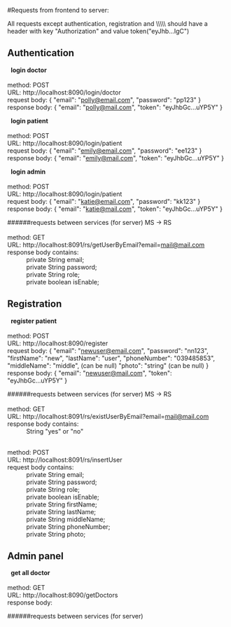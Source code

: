 #Requests from frontend to server:

All requests except authentication, registration and \\\\\\\\\\ should have a header with key "Authorization" and value token("eyJhb...IgC")

## Authentication

&nbsp; **login doctor**
<br/>
<br/> method: POST
<br/> URL: http://localhost:8090/login/doctor
<br/> request body:
{
"email": "polly@email.com",
"password": "pp123"
}
<br/> response body:
{
"email": "polly@mail.com",
"token": "eyJhbGc...uYP5Y"
}

&nbsp; **login patient**
<br/>
<br/> method: POST
<br/> URL: http://localhost:8090/login/patient
<br/> request body:
{
"email": "emily@email.com",
"password": "ee123"
}
<br/> response body:
{
"email": "emily@mail.com",
"token": "eyJhbGc...uYP5Y"
}

&nbsp; **login admin**
<br/>
<br/> method: POST
<br/> URL: http://localhost:8090/login/patient
<br/> request body:
{
"email": "katie@email.com",
"password": "kk123"
}
<br/> response body:
{
"email": "katie@mail.com",
"token": "eyJhbGc...uYP5Y"
}

######requests between services (for server)
MS -> RS
<br/>
<br/> method: GET
<br/> URL: http://localhost:8091/rs/getUserByEmail?email=mail@mail.com
<br/> response body contains:
<br/> &nbsp; &nbsp;&nbsp;&nbsp;&nbsp;&nbsp;&nbsp;&nbsp;&nbsp; private String email;
<br/> &nbsp; &nbsp;&nbsp;&nbsp;&nbsp;&nbsp;&nbsp;&nbsp;&nbsp; private String password;
<br/> &nbsp; &nbsp;&nbsp;&nbsp;&nbsp;&nbsp;&nbsp;&nbsp;&nbsp; private String role;
<br/> &nbsp; &nbsp;&nbsp;&nbsp;&nbsp;&nbsp;&nbsp;&nbsp;&nbsp; private boolean isEnable;


## Registration

&nbsp; **register patient**
<br/>
<br/> method: POST
<br/> URL: http://localhost:8090/register
<br/> request body:
{
"email": "newuser@email.com",
"password": "nn123",
"firstName": "new",
"lastName": "user",
"phoneNumber": "039485853",
"middleName": "middle", (can be null)
"photo": "string"  (can be null)
}
<br/> response body:
{
"email": "newuser@mail.com",
"token": "eyJhbGc...uYP5Y"
} 

######requests between services (for server)
MS -> RS
<br/>
<br/> method: GET
<br/> URL: http://localhost:8091/rs/existUserByEmail?email=mail@mail.com
<br/> response body contains:
<br/> &nbsp;&nbsp;&nbsp;&nbsp;&nbsp;&nbsp;&nbsp;&nbsp;&nbsp;&nbsp; String "yes" or "no"

<br/> method: POST
<br/> URL: http://localhost:8091/rs/insertUser
<br/> request body contains:
<br/> &nbsp; &nbsp;&nbsp;&nbsp;&nbsp;&nbsp;&nbsp;&nbsp;&nbsp; private String email;
<br/> &nbsp; &nbsp;&nbsp;&nbsp;&nbsp;&nbsp;&nbsp;&nbsp;&nbsp;  private String password;
<br/> &nbsp; &nbsp;&nbsp;&nbsp;&nbsp;&nbsp;&nbsp;&nbsp;&nbsp;  private String role;
<br/> &nbsp; &nbsp;&nbsp;&nbsp;&nbsp;&nbsp;&nbsp;&nbsp;&nbsp; private boolean isEnable;
  <br/> &nbsp; &nbsp;&nbsp;&nbsp;&nbsp;&nbsp;&nbsp;&nbsp;&nbsp;   private String firstName;
 <br/> &nbsp; &nbsp;&nbsp;&nbsp;&nbsp;&nbsp;&nbsp;&nbsp;&nbsp;    private String lastName;
  <br/> &nbsp; &nbsp;&nbsp;&nbsp;&nbsp;&nbsp;&nbsp;&nbsp;&nbsp;   private String middleName;
  <br/> &nbsp; &nbsp;&nbsp;&nbsp;&nbsp;&nbsp;&nbsp;&nbsp;&nbsp;   private String phoneNumber;
 <br/> &nbsp; &nbsp;&nbsp;&nbsp;&nbsp;&nbsp;&nbsp;&nbsp;&nbsp;    private String photo;



## Admin panel

&nbsp; **get all doctor**
<br/>
<br/> method: GET
<br/> URL: http://localhost:8090/getDoctors
<br/> response body:


######requests between services (for server)

